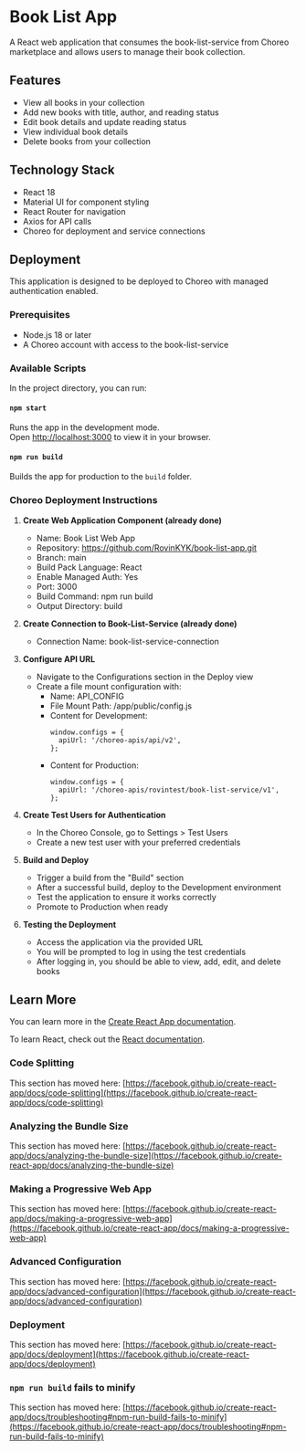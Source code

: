 # Book List App

A React web application that consumes the book-list-service from Choreo marketplace and allows users to manage their book collection.

## Features

- View all books in your collection
- Add new books with title, author, and reading status
- Edit book details and update reading status
- View individual book details
- Delete books from your collection

## Technology Stack

- React 18
- Material UI for component styling
- React Router for navigation
- Axios for API calls
- Choreo for deployment and service connections

## Deployment

This application is designed to be deployed to Choreo with managed authentication enabled.

### Prerequisites

- Node.js 18 or later
- A Choreo account with access to the book-list-service

### Available Scripts

In the project directory, you can run:

#### `npm start`

Runs the app in the development mode.\
Open [http://localhost:3000](http://localhost:3000) to view it in your browser.

#### `npm run build`

Builds the app for production to the `build` folder.

### Choreo Deployment Instructions

1. **Create Web Application Component (already done)**
   - Name: Book List Web App
   - Repository: https://github.com/RovinKYK/book-list-app.git
   - Branch: main
   - Build Pack Language: React
   - Enable Managed Auth: Yes
   - Port: 3000
   - Build Command: npm run build
   - Output Directory: build

2. **Create Connection to Book-List-Service (already done)**
   - Connection Name: book-list-service-connection

3. **Configure API URL**
   - Navigate to the Configurations section in the Deploy view
   - Create a file mount configuration with:
     - Name: API_CONFIG
     - File Mount Path: /app/public/config.js
     - Content for Development:
       ```
       window.configs = {
         apiUrl: '/choreo-apis/api/v2',
       };
       ```
     - Content for Production:
       ```
       window.configs = {
         apiUrl: '/choreo-apis/rovintest/book-list-service/v1',
       };
       ```

4. **Create Test Users for Authentication**
   - In the Choreo Console, go to Settings > Test Users
   - Create a new test user with your preferred credentials

5. **Build and Deploy**
   - Trigger a build from the "Build" section
   - After a successful build, deploy to the Development environment
   - Test the application to ensure it works correctly
   - Promote to Production when ready

6. **Testing the Deployment**
   - Access the application via the provided URL
   - You will be prompted to log in using the test credentials
   - After logging in, you should be able to view, add, edit, and delete books

## Learn More

You can learn more in the [Create React App documentation](https://facebook.github.io/create-react-app/docs/getting-started).

To learn React, check out the [React documentation](https://reactjs.org/).

### Code Splitting

This section has moved here: [https://facebook.github.io/create-react-app/docs/code-splitting](https://facebook.github.io/create-react-app/docs/code-splitting)

### Analyzing the Bundle Size

This section has moved here: [https://facebook.github.io/create-react-app/docs/analyzing-the-bundle-size](https://facebook.github.io/create-react-app/docs/analyzing-the-bundle-size)

### Making a Progressive Web App

This section has moved here: [https://facebook.github.io/create-react-app/docs/making-a-progressive-web-app](https://facebook.github.io/create-react-app/docs/making-a-progressive-web-app)

### Advanced Configuration

This section has moved here: [https://facebook.github.io/create-react-app/docs/advanced-configuration](https://facebook.github.io/create-react-app/docs/advanced-configuration)

### Deployment

This section has moved here: [https://facebook.github.io/create-react-app/docs/deployment](https://facebook.github.io/create-react-app/docs/deployment)

### `npm run build` fails to minify

This section has moved here: [https://facebook.github.io/create-react-app/docs/troubleshooting#npm-run-build-fails-to-minify](https://facebook.github.io/create-react-app/docs/troubleshooting#npm-run-build-fails-to-minify)
